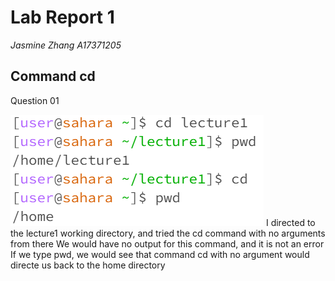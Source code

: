 # Lab Report 1
*Jasmine Zhang A17371205*
## Command cd
Question 01

![Image](screenshot1.png)
I directed to the lecture1 working directory, and tried the cd command with no arguments from there
We would have no output for this command, and it is not an error
If we type pwd, we would see that command cd with no argument would directe us back to the home directory
